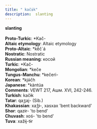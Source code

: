 ```yaml
---
title: " kačɨk"
description:  slanting
---
```

<p data-pagefind-weight="0.5">
<strong> slanting</strong><br><br>
<strong>Proto-Turkic</strong>:  *Kač-<br>
<strong>Altaic etymology</strong>:  Altaic etymology<br>
<strong> Proto-Altaic</strong>:  *kĕ̀č`á<br>
<strong>Nostratic</strong>:  Nostratic<br>
<strong>Russian meaning</strong>:  косой<br>
<strong>Turkic</strong>:  *Kač-<br>
<strong>Mongolian</strong>:  *keče<br>
<strong>Tungus-Manchu</strong>:  *kečeri-<br>
<strong>Korean</strong>:  *kjǝ́čh<br>
<strong>Japanese</strong>:  *kàntúa<br>
<strong>Comments</strong>:  VEWT 217, Ашм. XVI, 242-246.<br>
<strong>Turkish</strong>:  kačɨk<br>
<strong>Tatar</strong>:  qaʒaj- (Sib.)<br>
<strong>Khakassian</strong>:  xaǯɨ-, xasxax 'bent backward'<br>
<strong>Shor</strong>:  qazɨr- 'to bend'<br>
<strong>Chuvash</strong>:  xoś- 'to bend'<br>
<strong>Tuva</strong>:  xažɨj-tɨr<br>

</p>
